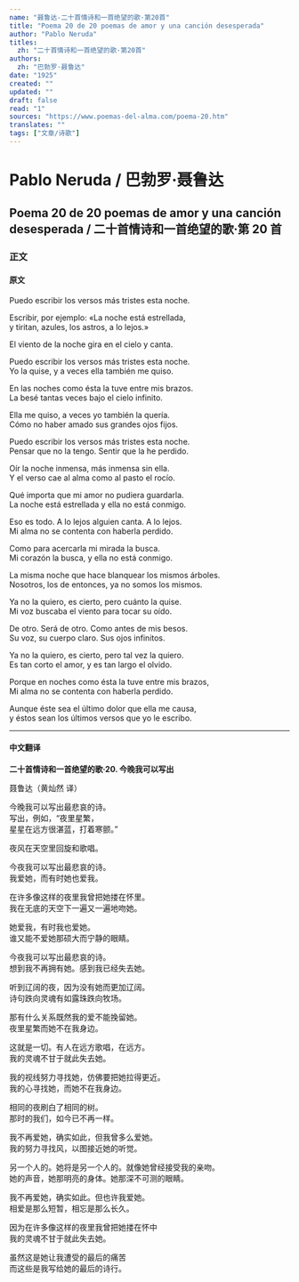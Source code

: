 ```yaml
---
name: "聂鲁达-二十首情诗和一首绝望的歌·第20首"
title: "Poema 20 de 20 poemas de amor y una canción desesperada"
author: "Pablo Neruda"
titles:
  zh: "二十首情诗和一首绝望的歌·第20首"
authors:
  zh: "巴勃罗·聂鲁达"
date: "1925"
created: ""
updated: ""
draft: false
read: "1"
sources: "https://www.poemas-del-alma.com/poema-20.htm"
translates: ""
tags: ["文章/诗歌"]
---
```



# Pablo Neruda / 巴勃罗·聂鲁达

## Poema 20 de 20 poemas de amor y una canción desesperada / 二十首情诗和一首绝望的歌·第 20 首

### 正文

<!-- tabs:start -->

#### **原文**

Puedo escribir los versos más tristes esta noche.

Escribir, por ejemplo: «La noche está estrellada,  
y tiritan, azules, los astros, a lo lejos.»

El viento de la noche gira en el cielo y canta.

Puedo escribir los versos más tristes esta noche.  
Yo la quise, y a veces ella también me quiso.

En las noches como ésta la tuve entre mis brazos.  
La besé tantas veces bajo el cielo infinito.

Ella me quiso, a veces yo también la quería.  
Cómo no haber amado sus grandes ojos fijos.

Puedo escribir los versos más tristes esta noche.  
Pensar que no la tengo. Sentir que la he perdido.

Oír la noche inmensa, más inmensa sin ella.  
Y el verso cae al alma como al pasto el rocío.

Qué importa que mi amor no pudiera guardarla.  
La noche está estrellada y ella no está conmigo.

Eso es todo. A lo lejos alguien canta. A lo lejos.  
Mi alma no se contenta con haberla perdido.

Como para acercarla mi mirada la busca.  
Mi corazón la busca, y ella no está conmigo.

La misma noche que hace blanquear los mismos árboles.  
Nosotros, los de entonces, ya no somos los mismos.

Ya no la quiero, es cierto, pero cuánto la quise.  
Mi voz buscaba el viento para tocar su oído.

De otro. Será de otro. Como antes de mis besos.  
Su voz, su cuerpo claro. Sus ojos infinitos.

Ya no la quiero, es cierto, pero tal vez la quiero.  
Es tan corto el amor, y es tan largo el olvido.

Porque en noches como ésta la tuve entre mis brazos,  
Mi alma no se contenta con haberla perdido.

Aunque éste sea el último dolor que ella me causa,  
y éstos sean los últimos versos que yo le escribo.

---

#### **中文翻译**

**二十首情诗和一首绝望的歌·20. 今晚我可以写出**

聂鲁达（黄灿然 译）

今晚我可以写出最悲哀的诗。  
写出，例如，“夜里星繁，  
星星在远方很湛蓝，打着寒颤。”

夜风在天空里回旋和歌唱。

今夜我可以写出最悲哀的诗。  
我爱她，而有时她也爱我。

在许多像这样的夜里我曾把她搂在怀里。  
我在无底的天空下一遍又一遍地吻她。

她爱我，有时我也爱她。  
谁又能不爱她那硕大而宁静的眼睛。

今夜我可以写出最悲哀的诗。  
想到我不再拥有她。感到我已经失去她。

听到辽阔的夜，因为没有她而更加辽阔。  
诗句跌向灵魂有如露珠跌向牧场。

那有什么关系既然我的爱不能挽留她。  
夜里星繁而她不在我身边。

这就是一切。有人在远方歌唱，在远方。  
我的灵魂不甘于就此失去她。

我的视线努力寻找她，仿佛要把她拉得更近。  
我的心寻找她，而她不在我身边。

相同的夜刷白了相同的树。  
那时的我们，如今已不再一样。

我不再爱她，确实如此，但我曾多么爱她。  
我的努力寻找风，以图接近她的听觉。

另一个人的。她将是另一个人的。就像她曾经接受我的亲吻。  
她的声音，她那明亮的身体。她那深不可测的眼睛。

我不再爱她，确实如此。但也许我爱她。  
相爱是那么短暂，相忘是那么长久。

因为在许多像这样的夜里我曾把她搂在怀中  
我的灵魂不甘于就此失去她。

虽然这是她让我遭受的最后的痛苦  
而这些是我写给她的最后的诗行。

<!-- tabs:end -->
